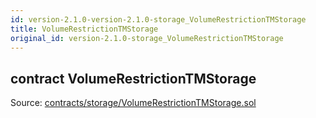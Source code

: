 ```yaml
---
id: version-2.1.0-version-2.1.0-storage_VolumeRestrictionTMStorage
title: VolumeRestrictionTMStorage
original_id: version-2.1.0-storage_VolumeRestrictionTMStorage
---
```


<div class="contract-doc"><div class="contract"><h2 class="contract-header"><span class="contract-kind">contract</span> VolumeRestrictionTMStorage</h2><div class="source">Source: <a href="https://github.com/PolymathNetwork/polymath-core/blob/v2.1.0/contracts/storage/VolumeRestrictionTMStorage.sol" target="_blank">contracts/storage/VolumeRestrictionTMStorage.sol</a></div></div></div>
